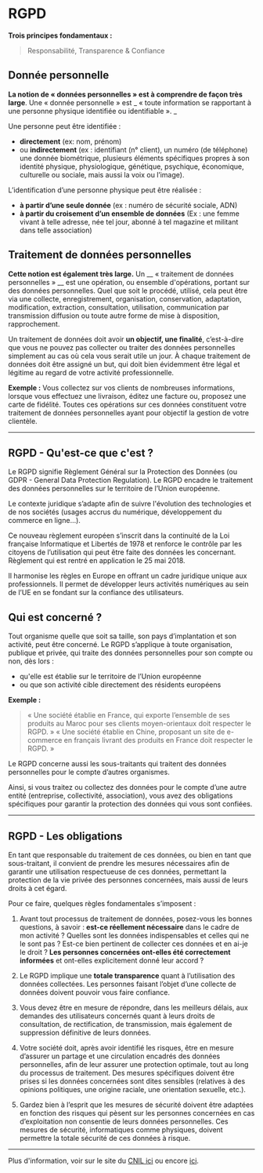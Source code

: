 # RGPD

**Trois principes fondamentaux :**
> Responsabilité, Transparence & Confiance


## Donnée personnelle

**La notion de « données personnelles » est à comprendre de façon très large**. Une « donnée personnelle » est _ « toute information se rapportant à une personne physique identifiée ou identifiable ». _

Une personne peut être identifiée :
- **directement** (ex: nom, prénom)
- ou **indirectement** (ex : identifiant (n° client), un numéro (de téléphone) une donnée biométrique, plusieurs éléments spécifiques propres à son identité physique, physiologique, génétique, psychique, économique, culturelle ou sociale, mais aussi la voix ou l’image). 

L’identification d’une personne physique peut être réalisée :
- **à partir d’une seule donnée** (ex : numéro de sécurité sociale, ADN)
- **à partir du croisement d’un ensemble de données** (Ex : une femme vivant à telle adresse, née tel jour, abonné à tel magazine et militant dans telle association)


## Traitement de données personnelles

**Cette notion est également très large.** 
Un __ « traitement de données personnelles » __ est une opération, ou ensemble d'opérations, portant sur des données personnelles. Quel que soit le procédé, utilisé, cela peut être via une collecte, enregistrement, organisation, conservation, adaptation, modification, extraction, consultation, utilisation, communication par transmission diffusion ou toute autre forme de mise à disposition, rapprochement. 

Un traitement de données doit avoir **un objectif, une finalité**, c’est-à-dire que vous ne pouvez pas collecter ou traiter des données personnelles simplement au cas où cela vous serait utile un jour. À chaque traitement de données doit être assigné un but, qui doit bien évidemment être légal et légitime au regard de votre activité professionnelle.

**Exemple :** 
Vous collectez sur vos clients de nombreuses informations, lorsque vous effectuez une livraison, éditez une facture ou, proposez une carte de fidélité. Toutes ces opérations sur ces données constituent votre traitement de données personnelles ayant pour objectif la gestion de votre clientèle.

-------------------------------------------------

## RGPD - Qu'est-ce que c'est ?

Le RGPD signifie Règlement Général sur la Protection des Données (ou GDPR - General Data Protection Regulation). Le RGPD encadre le traitement des données personnelles sur le territoire de l’Union européenne.

Le contexte juridique s’adapte afin de suivre l'évolution des technologies et de nos sociétés (usages accrus du numérique, développement du commerce en ligne…).

Ce nouveau règlement européen s’inscrit dans la continuité de la Loi française Informatique et Libertés de 1978 et renforce le contrôle par les citoyens de l’utilisation qui peut être faite des données les concernant. Règlement qui est rentré en application le 25 mai 2018.

Il harmonise les règles en Europe en offrant un cadre juridique unique aux professionnels. Il permet de développer leurs activités numériques au sein de l’UE en se fondant sur la confiance des utilisateurs.

## Qui est concerné ?

Tout organisme quelle que soit sa taille, son pays d’implantation et son activité, peut être concerné. Le RGPD s’applique à toute organisation, publique et privée, qui traite des données personnelles pour son compte ou non, dès lors :

* qu'elle est établie sur le territoire de l’Union européenne 
* ou que son activité cible directement des résidents européens 

**Exemple :**
> « Une société établie en France, qui exporte l’ensemble de ses produits au Maroc pour ses clients moyen-orientaux doit respecter le RGPD. » 
> « Une société établie en Chine, proposant un site de e-commerce en français livrant des produits en France doit respecter le RGPD. » 

Le RGPD concerne aussi les sous-traitants qui traitent des données personnelles pour le compte d’autres organismes.

Ainsi, si vous traitez ou collectez des données pour le compte d’une autre entité (entreprise, collectivité, association), vous avez des obligations spécifiques pour garantir la protection des données qui vous sont confiées.

-------------------------------------------------

## RGPD - Les obligations

En tant que responsable du traitement de ces données, ou bien en tant que sous-traitant, il convient de prendre les mesures nécessaires afin de garantir une utilisation respectueuse de ces données, permettant la protection de la vie privée des personnes concernées, mais aussi de leurs droits à cet égard.

Pour ce faire, quelques règles fondamentales s’imposent :

1. Avant tout processus de traitement de données, posez-vous les bonnes questions, à savoir : **est-ce réellement nécessaire** dans le cadre de mon activité ? Quelles sont les données indispensables et celles qui ne le sont pas ? Est-ce bien pertinent de collecter ces données et en ai-je le droit ? **Les personnes concernées ont-elles été correctement informées** et ont-elles explicitement donné leur accord ? 

2. Le RGPD implique une **totale transparence** quant à l’utilisation des données collectées. Les personnes faisant l’objet d’une collecte de données doivent pouvoir vous faire confiance.

3. Vous devez être en mesure de répondre, dans les meilleurs délais, aux demandes des utilisateurs concernés quant à leurs droits de consultation, de rectification, de transmission, mais également de suppression définitive de leurs données.

4. Votre société doit, après avoir identifié les risques, être en mesure d’assurer un partage et une circulation encadrés des données personnelles, afin de leur assurer une protection optimale, tout au long du processus de traitement. Des mesures spécifiques doivent être prises si les données concernées sont dites sensibles (relatives à des opinions politiques, une origine raciale, une orientation sexuelle, etc.).

5. Gardez bien à l’esprit que les mesures de sécurité doivent être adaptées en fonction des risques qui pèsent sur les personnes concernées en cas d’exploitation non consentie de leurs données personnelles. Ces mesures de sécurité, informatiques comme physiques, doivent permettre la totale sécurité de ces données à risque.

-----------------

Plus d'information, voir sur le site du [CNIL ici](https://www.cnil.fr/fr/rgpd-de-quoi-parle-t-on "RGPD : de quoi parle-t-on ?") ou encore [ici](https://www.cnil.fr/fr/rgpd-par-ou-commencer "RGPD : par où commencer").